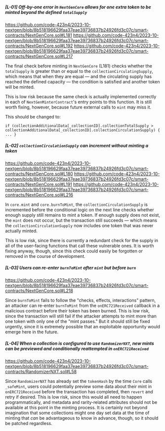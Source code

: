 ##### [L-01] Off-by-one error in `NextGenCore` allows for one extra token to be minted beyond the defined `totalSupply`

https://github.com/code-423n4/2023-10-nextgen/blob/8b518196629faa37eae39736837b24926fd3c07c/smart-contracts/NextGenCore.sol#L181
https://github.com/code-423n4/2023-10-nextgen/blob/8b518196629faa37eae39736837b24926fd3c07c/smart-contracts/NextGenCore.sol#L192
https://github.com/code-423n4/2023-10-nextgen/blob/8b518196629faa37eae39736837b24926fd3c07c/smart-contracts/NextGenCore.sol#L217

The final check before minting in `NextGenCore` (L181) checks whether the `totalSupply` is greater than or equal to the `collectionCirculatingSupply`, which means that when they are equal — and the circulating supply has reached the defined capacity — the condition is satisfied and another token will be minted. 

This is low risk because the same check is actually implemented correctly in each of `NextGenMinterContract`'s entry points to this function. It is still worth fixing, however, because future external calls to `mint` may miss it.

This should be changed to:

```solidity
if (collectionAdditionalData[_collectionID].collectionTotalSupply > collectionAdditionalData[_collectionID].collectionCirculationSupply) { ... }

```


##### [L-02] `collectionCirculationSupply` can increment without minting a token

https://github.com/code-423n4/2023-10-nextgen/blob/8b518196629faa37eae39736837b24926fd3c07c/smart-contracts/NextGenCore.sol#L180
https://github.com/code-423n4/2023-10-nextgen/blob/8b518196629faa37eae39736837b24926fd3c07c/smart-contracts/NextGenCore.sol#L191
https://github.com/code-423n4/2023-10-nextgen/blob/8b518196629faa37eae39736837b24926fd3c07c/smart-contracts/NextGenCore.sol#L216

In `core.mint` and `core.burnToMint`, the `collectionCirculationSupply` is incremented before the conditional logic on the next line checks whether enough supply still remains to mint a token. If enough supply does not exist, the `mint` does not occur, but the transaction still succeeds — which means the `collectionCirculationSupply` now includes one token that was never actually minted.

This is low risk, since there is currently a redundant check for the supply in all of the user-facing functions that call these vulnerable ones. It is worth fixing anyway, though, since this check could easily be forgotten or removed in the course of development.


##### [L-03] Users can re-enter `burnToMint` after `mint` but before `burn`

https://github.com/code-423n4/2023-10-nextgen/blob/8b518196629faa37eae39736837b24926fd3c07c/smart-contracts/NextGenCore.sol#L218

Since `burnToMint` fails to follow the "checks, effects, interactions" pattern, an attacker can re-enter `burnToMint` from the `onERC721Received` callback in a malicious contract before their token has been burned. This is low risk, since the transaction will still fail if the attacker attempts to mint more than one token with only one of the "mint passes." But it should still be fixed urgently, since it is extremely possible that an exploitable opportunity would emerge here in the future.


##### [L-04] When a collection is configured to use `RandomizerNXT`, new mints can be previewed and conditionally reattempted in `onERC721Received`

https://github.com/code-423n4/2023-10-nextgen/blob/8b518196629faa37eae39736837b24926fd3c07c/smart-contracts/RandomizerNXT.sol#L58

Since `RandomizerNXT` has already set the `tokenHash` by the time `Core` calls `_safeMint`, users could potentially preview some data about their mint in `onERC721Received` before the transaction has completed, then `revert` and retry if desired. This is low risk, since this would all need to happen programmatically, and metadata and rarity-related attributes should not be available at this point in the minting process. It is certainly not beyond imagination that some collections might one day set data at the time of minting that *can* be advantageous to know in advance, though, so it should be patched regardless.
